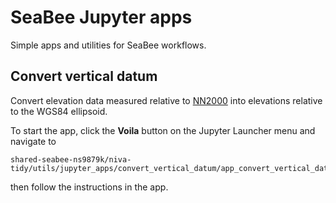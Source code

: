 # SeaBee Jupyter apps

Simple apps and utilities for SeaBee workflows.

## Convert vertical datum

Convert elevation data measured relative to [NN2000](https://no.wikipedia.org/wiki/NN2000) into elevations relative to the WGS84 ellipsoid.

To start the app, click the **Voila** button on the Jupyter Launcher menu and navigate to

    shared-seabee-ns9879k/niva-tidy/utils/jupyter_apps/convert_vertical_datum/app_convert_vertical_datum.ipynb

then follow the instructions in the app.    